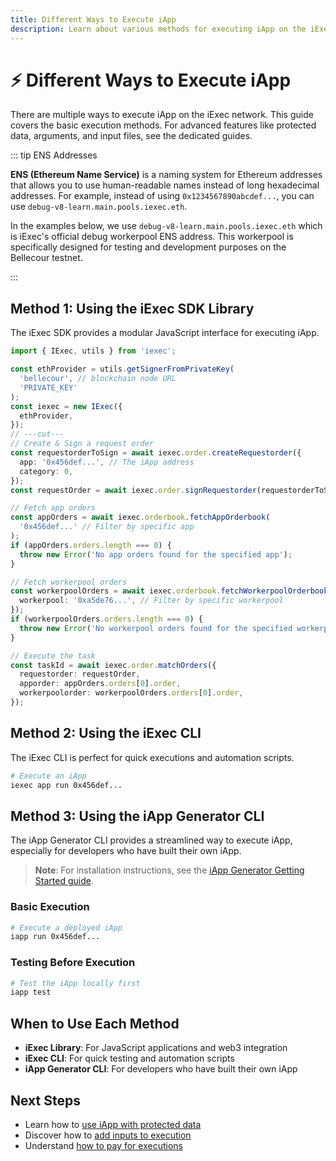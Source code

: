 ```yaml
---
title: Different Ways to Execute iApp
description: Learn about various methods for executing iApp on the iExec network
---
```


# ⚡ Different Ways to Execute iApp

There are multiple ways to execute iApp on the iExec network. This guide covers
the basic execution methods. For advanced features like protected data,
arguments, and input files, see the dedicated guides.

::: tip ENS Addresses

**ENS (Ethereum Name Service)** is a naming system for Ethereum addresses that
allows you to use human-readable names instead of long hexadecimal addresses.
For example, instead of using `0x1234567890abcdef...`, you can use
`debug-v8-learn.main.pools.iexec.eth`.

In the examples below, we use `debug-v8-learn.main.pools.iexec.eth` which is
iExec's official debug workerpool ENS address. This workerpool is specifically
designed for testing and development purposes on the Bellecour testnet.

:::

## Method 1: Using the iExec SDK Library

The iExec SDK provides a modular JavaScript interface for executing iApp.

```ts twoslash
import { IExec, utils } from 'iexec';

const ethProvider = utils.getSignerFromPrivateKey(
  'bellecour', // blockchain node URL
  'PRIVATE_KEY'
);
const iexec = new IExec({
  ethProvider,
});
// ---cut---
// Create & Sign a request order
const requestorderToSign = await iexec.order.createRequestorder({
  app: '0x456def...', // The iApp address
  category: 0,
});
const requestOrder = await iexec.order.signRequestorder(requestorderToSign);

// Fetch app orders
const appOrders = await iexec.orderbook.fetchAppOrderbook(
  '0x456def...' // Filter by specific app
);
if (appOrders.orders.length === 0) {
  throw new Error('No app orders found for the specified app');
}

// Fetch workerpool orders
const workerpoolOrders = await iexec.orderbook.fetchWorkerpoolOrderbook({
  workerpool: '0xa5de76...', // Filter by specific workerpool
});
if (workerpoolOrders.orders.length === 0) {
  throw new Error('No workerpool orders found for the specified workerpool');
}

// Execute the task
const taskId = await iexec.order.matchOrders({
  requestorder: requestOrder,
  apporder: appOrders.orders[0].order,
  workerpoolorder: workerpoolOrders.orders[0].order,
});
```

## Method 2: Using the iExec CLI

The iExec CLI is perfect for quick executions and automation scripts.

```bash
# Execute an iApp
iexec app run 0x456def...
```

## Method 3: Using the iApp Generator CLI

The iApp Generator CLI provides a streamlined way to execute iApp, especially
for developers who have built their own iApp.

> **Note**: For installation instructions, see the
> [iApp Generator Getting Started guide](/references/iapp-generator/getting-started).

### Basic Execution

```bash
# Execute a deployed iApp
iapp run 0x456def...
```

### Testing Before Execution

```bash
# Test the iApp locally first
iapp test
```

## When to Use Each Method

- **iExec Library**: For JavaScript applications and web3 integration
- **iExec CLI**: For quick testing and automation scripts
- **iApp Generator CLI**: For developers who have built their own iApp

## Next Steps

- Learn how to
  [use iApp with protected data](/guides/use-iapp/use-iapp-with-protected-data)
- Discover how to
  [add inputs to execution](/guides/use-iapp/add-inputs-to-execution)
- Understand [how to pay for executions](/guides/use-iapp/how-to-pay-executions)
